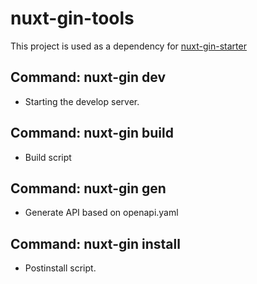 # nuxt-gin-tools

This project is used as a dependency for [nuxt-gin-starter](https://github.com/RapboyGao/nuxt3-gin-starter.git)

## Command: nuxt-gin dev

- Starting the develop server.

## Command: nuxt-gin build

- Build script

## Command: nuxt-gin gen

- Generate API based on openapi.yaml

## Command: nuxt-gin install

- Postinstall script.

